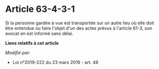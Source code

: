 # Article 63-4-3-1

Si la personne gardée à vue est transportée sur un autre lieu où elle doit être entendue ou faire l'objet d'un des actes
prévus à l'article 61-3, son avocat en est informé sans délai.

**Liens relatifs à cet article**

_Modifié par_:

  - Loi n°2019-222 du 23 mars 2019 - art. 48
